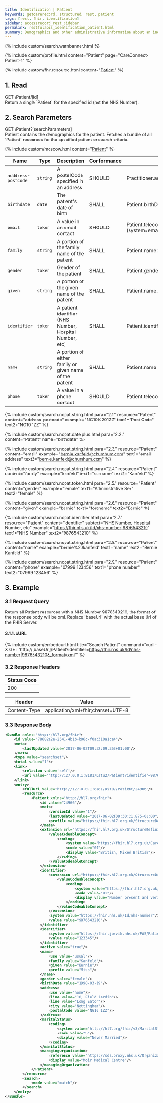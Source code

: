 ```yaml
---
title: Identification | Patient
keywords: getcarerecord, structured, rest, patient
tags: [rest, fhir, identification]
sidebar: accessrecord_rest_sidebar
permalink: restfulapis_identification_patient.html
summary: Demographics and other administrative information about an individual or animal receiving care or other health-related services.
---
```


{% include custom/search.warnbanner.html %}

{% include custom/profile.html content="Patient" page="CareConnect-Patient-1" %}

{% include custom/fhir.resource.html content="[Patient](https://www.hl7.org/fhir/DSTU2/patient.html#search)" %}

## 1. Read ##

<div markdown="span" class="alert alert-success" role="alert">
GET /Patient/[id]</div>
Return a single `Patient` for the specified id (not the NHS Number).

## 2. Search Parameters ##

<div markdown="span" class="alert alert-success" role="alert">
GET /Patient?[searchParameters]</div>
Patient contains the demographics for the patient. Fetches a bundle of all `Patient` resources for the specified patient or search criteria.

{% include custom/moscow.html content="[Patient](https://www.hl7.org/fhir/DSTU2/patient.html#search)" %}

| Name | Type | Description | Conformance | Path |
|------|------|-------------|-------|------|
| `adddress-postcode` | `string` | A postalCode specified in an address | SHOULD | Practitioner.address.postalCode |
| `birthdate` | `date` | The patient's date of birth | SHALL | Patient.birthDate |
| `email` | `token` | A value in an email contact | SHOULD | Patient.telecom <br>(system=email) |
| `family` | `string` | A portion of the family name of the patient | SHALL | Patient.name.family |
| `gender` | `token` | Gender of the patient | SHALL | Patient.gender |
| `given` | `string` | A portion of the given name of the patient | SHALL | Patient.name.given |
| `identifier` | `token` | A patient identifier (NHS Number, Hospital Number, etc) | SHALL | Patient.identifier |
| `name` | `string` | A portion of either family or given name of the patient | SHALL | 	Patient.name |
| `phone` | `token` | A value in a phone contact | SHOULD | Patient.telecom(system=phone) |


<!--
| `address` | `string` | An address in any kind of address/part of the patient |  | Practitioner.address |
| `careprovider` | `reference` | Patient's nominated GP | | Patient.careProvider <br>(Practitioner) |
| `organization` | `reference` | The practice at which this person is a patient | | Patient.managingOrganization <br>(Organization) |
| `telecom` | `token` | The value in any kind of telecom details of the patient |  | Patient.telecom |
-->

{% include custom/search.nopat.string.html para="2.1." resource="Patient" content="address-postcode"  example="NG10%201ZZ" text1="Post Code" text2="NG10 1ZZ" %}

{% include custom/search.nopat.date.plus.html para="2.2." content="Patient" name="birthdate" %}

{% include custom/search.nopat.string.html para="2.3." resource="Patient" content="email"  example="bernie.kanfeld@chumhum.com" text1="email address" text2="bernie.kanfeld@chumhum.com" %}

{% include custom/search.nopat.string.html para="2.4." resource="Patient" content="family"  example="kanfeld" text1="surname" text2="Kanfeld" %}

{% include custom/search.nopat.token.html para="2.5." resource="Patient" content="gender"  example="female" text1="Administrative Sex" text2="female" %}

{% include custom/search.nopat.string.html para="2.6." resource="Patient" content="given"  example="bernie" text1="forename" text2="Bernie" %}

{% include custom/search.nopat.identifier.html para="2.7." resource="Patient" content="identifier" subtext="NHS Number, Hospital Number, etc" example="https://fhir.nhs.uk/Id/nhs-number|9876543210" text1="NHS Number" text2="9876543210" %}

{% include custom/search.nopat.string.html para="2.8." resource="Patient" content="name"  example="bernie%20kanfeld" text1="name" text2="Bernie Kanfeld" %}

{% include custom/search.nopat.string.html para="2.9." resource="Patient" content="phone"  example="07999 123456" text1="phone number" text2="07999 123456" %}

## 3. Example ##

### 3.1 Request Query ###
Return all Patient resources with a NHS Number 9876543210, the format of the response body will be xml. Replace 'baseUrl' with the actual base Url of the FHIR Server.

#### 3.1.1. cURL ####

{% include custom/embedcurl.html title="Search Patient" command="curl -X GET  'http://[baseUrl]/Patient?identifier=https://fhir.nhs.uk/Id/nhs-number|9876543210&_format=xml'" %}

### 3.2 Response Headers ###

| Status Code |
|----------------|
|200 |

| Header | Value |
|-----------------|---------|
| Content-Type  | application/xml+fhir;charset=UTF-8 |

### 3.3 Response Body ###

```xml
<Bundle xmlns="http://hl7.org/fhir">
    <id value="78682a2e-2541-4b1b-b06c-f0ab310a1ca4"/>
    <meta>
        <lastUpdated value="2017-06-02T09:32:09.352+01:00"/>
    </meta>
    <type value="searchset"/>
    <total value="1"/>
    <link>
        <relation value="self"/>
        <url value="http://127.0.0.1:8181/Dstu2/Patient?identifier=9876543210"/>
    </link>
    <entry>
        <fullUrl value="http://127.0.0.1:8181/Dstu2/Patient/24966"/>
        <resource>
            <Patient xmlns="http://hl7.org/fhir">
                <id value="24966"/>
                <meta>
                    <versionId value="1"/>
                    <lastUpdated value="2017-06-02T09:30:21.875+01:00"/>
                    <profile value="https://fhir.hl7.org.uk/StructureDefinition/CareConnect-Patient-1"/>
                </meta>
                <extension url="https://fhir.hl7.org.uk/StructureDefinition/Extension-CareConnect-EthnicCategory-1">
                    <valueCodeableConcept>
                        <coding>
                            <system value="https://fhir.hl7.org.uk/CareConnect-EthnicCategory-1"/>
                            <code value="01"/>
                            <display value="British, Mixed British"/>
                        </coding>
                    </valueCodeableConcept>
                </extension>
                <identifier>
                    <extension url="https://fhir.hl7.org.uk/StructureDefinition/Extension-CareConnect-NHSNumberVerificationStatus-1">
                        <valueCodeableConcept>
                            <coding>
                                <system value="https://fhir.hl7.org.uk/CareConnect-NHSNumberVerificationStatus-1"/>
                                <code value="01"/>
                                <display value="Number present and verified"/>
                            </coding>
                        </valueCodeableConcept>
                    </extension>
                    <system value="https://fhir.nhs.uk/Id/nhs-number"/>
                    <value value="9876543210"/>
                </identifier>
                <identifier>
                    <system value="https://fhir.jorvik.nhs.uk/PAS/Patient"/>
                    <value value="123345"/>
                </identifier>
                <active value="true"/>
                <name>
                    <use value="usual"/>
                    <family value="Kanfeld"/>
                    <given value="Bernie"/>
                    <prefix value="Miss"/>
                </name>
                <gender value="female"/>
                <birthDate value="1998-03-19"/>
                <address>
                    <use value="home"/>
                    <line value="10, Field Jardin"/>
                    <line value="Long Eaton"/>
                    <city value="Nottingham"/>
                    <postalCode value="NG10 1ZZ"/>
                </address>
                <maritalStatus>
                    <coding>
                        <system value="http://hl7.org/fhir/v3/MaritalStatus"/>
                        <code value="S"/>
                        <display value="Never Married"/>
                    </coding>
                </maritalStatus>
                <managingOrganization>
                    <reference value="https://sds.proxy.nhs.uk/Organization/C81010"/>
                    <display value="Moir Medical Centre"/>
                </managingOrganization>
            </Patient>
        </resource>
        <search>
            <mode value="match"/>
        </search>
    </entry>
</Bundle>
```
